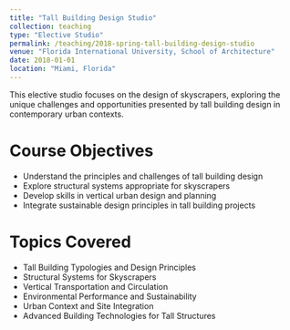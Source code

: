 ```yaml
---
title: "Tall Building Design Studio"
collection: teaching
type: "Elective Studio"
permalink: /teaching/2018-spring-tall-building-design-studio
venue: "Florida International University, School of Architecture"
date: 2018-01-01
location: "Miami, Florida"
---
```


This elective studio focuses on the design of skyscrapers, exploring the unique challenges and opportunities presented by tall building design in contemporary urban contexts.

Course Objectives
======
* Understand the principles and challenges of tall building design
* Explore structural systems appropriate for skyscrapers
* Develop skills in vertical urban design and planning
* Integrate sustainable design principles in tall building projects

Topics Covered
======
* Tall Building Typologies and Design Principles
* Structural Systems for Skyscrapers
* Vertical Transportation and Circulation
* Environmental Performance and Sustainability
* Urban Context and Site Integration
* Advanced Building Technologies for Tall Structures 